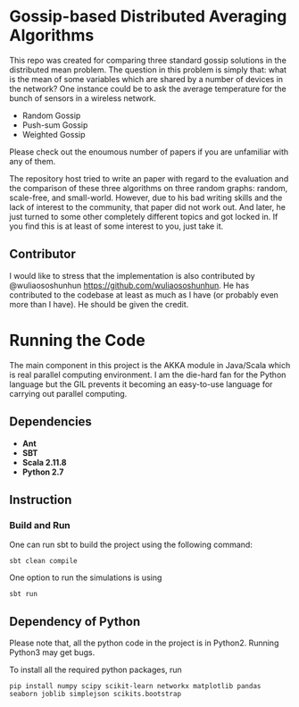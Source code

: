 # Gossip-based Distributed Averaging Algorithms
This repo was created for comparing three standard gossip solutions in the distributed mean problem. 
The question in this problem is simply that: what is the mean of some variables which are shared by a number of devices in the network?
One instance could be to ask the average temperature for the bunch of sensors in a wireless network. 
- Random Gossip 
- Push-sum Gossip
- Weighted Gossip 

Please check out the enoumous number of papers if you are unfamiliar with any of them. 

The repository host tried to write an paper with regard to the evaluation and the comparison of these three algorithms on three random graphs: random, scale-free, and small-world.
However, due to his bad writing skills and the lack of interest to the community, that paper did not work out.
And later, he just turned to some other completely different topics and got locked in. 
If you find this is at least of some interest to you, just take it. 

## Contributor
I would like to stress that the implementation is also contributed by @wuliaososhunhun https://github.com/wuliaososhunhun. 
He has contributed to the codebase at least as much as I have (or probably even more than I have).
He should be given the credit. 

# Running the Code 
The main component in this project is the AKKA module in Java/Scala which is real parallel computing environment. 
I am the die-hard fan for the Python language but the GIL prevents it becoming an easy-to-use language for carrying out parallel computing.
## Dependencies 
* **Ant**
* **SBT**
* **Scala 2.11.8**
* **Python 2.7**

## Instruction
### Build and Run
One can run sbt to build the project using the following command:
```
sbt clean compile 
```
One option to run the simulations is using 
```
sbt run 
```

## Dependency of Python
Please note that, all the python code in the project is in Python2. Running Python3 may get bugs.

To install all the required python packages, run
```
pip install numpy scipy scikit-learn networkx matplotlib pandas seaborn joblib simplejson scikits.bootstrap
```


